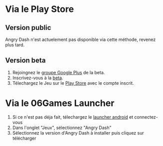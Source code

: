 <!-- TITLE: 1.1. Installation Android -->
<!-- SUBTITLE: Installation sur Android -->

# Via le Play Store
## Version public
Angry Dash n'est actuelement pas disponible via cette méthode, revenez plus tard.

## Version beta
1. Rejoingnez le [groupe Google Plus](https://plus.google.com/u/0/communities/104855126997408251493) de la beta.
2. Inscrivez-vous à la [beta](https://play.google.com/apps/testing/com.fr_06Games.AngryDash).
3. Télechargez le Jeu sur le [Play Store](https://play.google.com/store/apps/details?id=com.fr_06Games.AngryDash) avec le compte inscrit.


# Via le 06Games Launcher
1. Si ce n'est pas déja fait, télechargez le [launcher android](https://06games.ddns.net/Projects/App/06Games%20Launcher/down.php) et connectez-vous
2. Dans l'onglet "Jeux", sélectionnez "Angry Dash"
3. Sélectionnez la version d'Angry Dash à installer puis cliquez sur télécharger